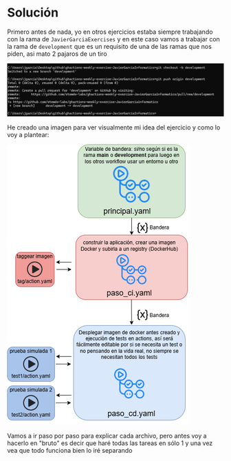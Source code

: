 # Solución

Primero antes de nada, yo en otros ejercicios estaba siempre trabajando con la rama de `JavierGarciaExercises` y en este caso vamos a trabajar con la rama de `development` que es un requisito de una de las ramas que nos piden, asi mato 2 pajaros de un tiro

![](/solucion/imagenes/weekly_1.png)

He creado una imagen para ver visualmente mi idea del ejercicio y como lo voy a plantear:

![](/solucion/imagenes/weekly_2.png)

Vamos a ir paso por paso para explicar cada archivo, pero antes voy a hacerlo en "bruto" es decir que haré todas las tareas en sólo 1 y una vez vea que todo funciona bien lo iré separando




